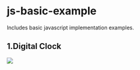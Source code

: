 # js-basic-example


Includes basic javascript implementation examples.

## 1.Digital Clock
![](https://github.com/damlakayali/js-basic-example/blob/main/images/digital-clock.gif?raw=true)